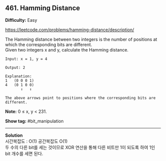 ## 461. Hamming Distance

**Difficulty:** Easy

https://leetcode.com/problems/hamming-distance/description/

The Hamming distance between two integers is the number of positions at which the corresponding bits are different. <br/>
Given two integers x and y, calculate the Hamming distance.

```
Input: x = 1, y = 4

Output: 2

Explanation:
1   (0 0 0 1)
4   (0 1 0 0)
       ↑   ↑

The above arrows point to positions where the corresponding bits are different.
```

**Note:** 0 ≤ x, y < 231. <br/>

**Show tag:** \#bit\_manipulation

----------------------

**Solution** <br/>
시간복잡도 : O(1) 공간복잡도 O(1) <br/>
두 수의 다른 bit를 세는 것이므로 XOR 연산을 통해 다른 비트만 1이 되도록 하여 1인 bit 개수를 세면 된다.